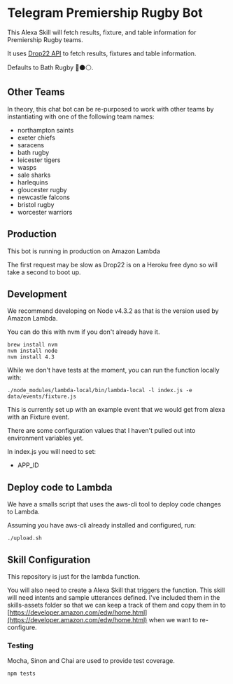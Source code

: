 # Telegram Premiership Rugby Bot

This Alexa Skill will fetch results, fixture, and table information for Premiership Rugby teams.

It uses [Drop22 API](https://api.drop22.net/) to fetch results, fixtures and table information.

Defaults to Bath Rugby 🔵⚫️⚪️.

## Other Teams

In theory, this chat bot can be re-purposed to work with other teams by instantiating with one of the following team names:

- northampton saints
- exeter chiefs
- saracens
- bath rugby
- leicester tigers
- wasps
- sale sharks
- harlequins
- gloucester rugby
- newcastle falcons
- bristol rugby
- worcester warriors


## Production

This bot is running in production on Amazon Lambda

The first request may be slow as Drop22 is on a Heroku free dyno so will take a second to boot up.

## Development

We recommend developing on Node v4.3.2 as that is the version used by Amazon Lambda.

You can do this with nvm if you don't already have it.

    brew install nvm
    nvm install node
    nvm install 4.3


While we don't have tests at the moment, you can run the function locally with:

    ./node_modules/lambda-local/bin/lambda-local -l index.js -e data/events/fixture.js

This is currently set up with an example event that we would get from alexa with an Fixture event.

There are some configuration values that I haven't pulled out into environment
variables yet.

In index.js you will need to set:

- APP_ID


## Deploy code to Lambda

We have a smalls script that uses the aws-cli tool to deploy code changes to Lambda.

Assuming you have aws-cli already installed and configured, run:

    ./upload.sh

## Skill Configuration

This repository is just for the lambda function.

You will also need to create a Alexa Skill that triggers the function. This skill
will need intents and sample utterances defined. I've included them in the skills-assets
folder so that we can keep a track of them and copy them in to [https://developer.amazon.com/edw/home.html](https://developer.amazon.com/edw/home.html) when we want to re-configure.

### Testing

Mocha, Sinon and Chai are used to provide test coverage.

`npm tests`
